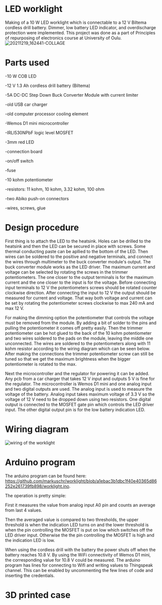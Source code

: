 # LED worklight

Making of a 10 W LED worklight which is connectable to a 12 V Biltema cordless drill battery. Dimmer, low battery LED indicator, and overdischarge protection were implemented.
This project was done as a part of Principles of repurposing of electronics course at University of Oulu.
![20211219_162441-COLLAGE](https://user-images.githubusercontent.com/96006405/146678409-bee5d322-306a-45b3-b3f2-4c59b65f59d4.jpg)


# Parts used

-10 W COB LED

-12 V 1.3 Ah cordless drill battery (Biltema)

-5A DC-DC Step Down Buck Converter Module with current limiter

-old USB car charger

-old computer processor cooling element

-Wemos D1 mini microcontroller

-IRLI530NPbF logic level MOSFET

-3mm red LED

-connection board

-on/off switch

-fuse

-10 kohm potentiometer 

-resistors: 11 kohm, 10 kohm, 3.32 kohm, 100 ohm 

-two Abiko push-on connectors

-wires, screws, glue

# Design procedure

First thing is to attach the LED to the heatsink. Holes can be drilled to the heatsink and then the LED can be secured in place with screws. Some thermal conducting paste can be apllied to the bottom of the LED. Then wires can be soldered to the positive and negative terminals, and connect the wires through multimeter to the buck converter module's output. The buck converter module works as the LED driver. The maximum current and voltage can be selected by rotating the screws in the trimmer potentiometers. The one closer to the output terminals is for the maximum current and the one closer to the input is for the voltage. Before connecting input terminals to 12 V the potentiometers screws should be rotated counter clockwise direction. After connecting the input to 12 V the output should be measured for current and voltage. That way both voltage and current can be set by rotating the potentiometer screws clockwise to max 240 mA and max 12 V.

For making the dimming option the potentiometer that controls the voltage must be removed from the module. By adding a bit of solder to the pins and pulling the potentiometer it comes off pretty easily. Then the trimmer potentiometer can be hot glued to the back of the 10 kohm potentiometer and two wires soldered to the pads on the module, leaving the middle one unconnected. The wires are soldered to the potentiometers along with 11 kohm resistor according to the wiring diagram which can be seen below. After making the connections the trimmer potentiometer screw can still be tuned so that we get the maximum brightness when the bigger potentiometer is rotated to the max.

Next the microcontroller and the regulator for powering it can be added. Any pcb from a car charger that takes 12 V input and outputs 5 V is fine for the regulator. The microcontroller is Wemos D1 mini and one analog input and two digital outputs are used. The analog input is used to measure the voltage of the battery. Analog input takes maximum voltage of 3.3 V so the voltage of 12 V need to be dropped down using two resistors. One digital output is connected to the MOSFET gate pin which controls the LED driver input. The other digital output pin is for the low battery indication LED. 

# Wiring diagram

![wiring of the worklight](https://user-images.githubusercontent.com/96006405/146410564-97dff615-c898-4bcc-9aad-548d0920435c.JPG)

# Arduino program
The arduino program can be found here: https://github.com/markuschr/worklight/blob/a1ebac3b1dbc1f40e40365d86252e261739fb898/worklight.ino.

The operation is pretty simple: 

First it measures the value from analog input A0 pin and counts an average from last 4 values. 

Then the averaged value is compared to two thresholds, the upper threshold is when the indication LED turns on and the lower threshold is when the pin controlling the MOSFET is put on low which switches off the LED driver input.  Otherwise the the pin controlling the MOSFET is high and the indication LED is low.

When using the cordless drill with the battery the power shuts off when the battery reaches 10.8 V. By using the WiFi connectivity of Wemos D1 mini, the corresponding value for 10.8 V could be measured. The arduino program has lines for connecting to Wifi and writing values to Thingspeak channel. This can be enabled by uncommenting the few lines of code and inserting the credentials.

# 3D printed case



